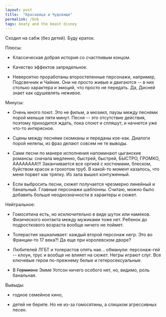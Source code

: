 ```yaml
---
layout: post
title:  "Красавица и Чудовище"
permalink: /bnb
tags: beaty and the beast disney
---
```


Сходил на сабж (без детей). Буду краток.

Плюсы:

- Классическая добрая история со счастливым концом.

- Качество эффектов запредельное.

- Невероятно проработаны второстепенные персонажи, например, Подсвечник и
  Чайник. Они не просто живые и двигаются -- в них столько характера и эмоций,
  что просто не передать. Да, Дисней знает как одушевлять неживое.

Минусы:

- Очень много поют. Это не фильм, а мюзикл, паузы между песнями порой меньше
  пяти минут. Песня -- это отсутствие действия, поэтому приходится ждать, пока
  споют и спляшут, и начнется уже что-то интересное.

- Сцены между песнями скомканы и переданы кое-как. Диалоги порой нелепы, из фраз
  делают совсем не те выводы.

- Сами песни по манере исполнения напоминают цыганские романсы: сначала
  медленно, быстрей, быстрей, БЫСТРО, ГРОМКО, АААААААА!!! Заканчивается все
  оргией с костюмами, блеском, буйством красок и грохотом труб. В какой-то
  момент казалось, что меня порвет как тряпку. Из зала вышел контуженный.

- Если выбросить песни, сюжет получается чрезмерно линейный и банальный. Главные
  персонажи шаблонны. Считаю, можно было добавить больше неоднозначности в
  характеры и сюжет.

Нейтральное:

- Гомосятина есть, но исключительно в виде шуток или намеков. Физического
  контакта между мужиками тоже нет. Ребенок до подросткового возраста вообще
  ничего не поймет.

- Толерастия зашкаливает: каждый второй персонаж негр. Это во Франции-то 17
  века?! Да еще при королевском дворе?

- Любителей ЛГБТ и толерастов опять нае... обманули: персонаж-гей -- клоун, трус
  и вообще не влияет на сюжет. Негры играют слуг. Все ключевые герои по-прежнему
  белые и гетеросексуальные.

- В <s>Гермионе</s> Эмме Уотсон ничего особого нет, но, видимо, роль банальная.

Вывыды:

- годное семейное кино,

- детей не берите. Но не из-за гомосятины, а слишком агрессивных песен.
